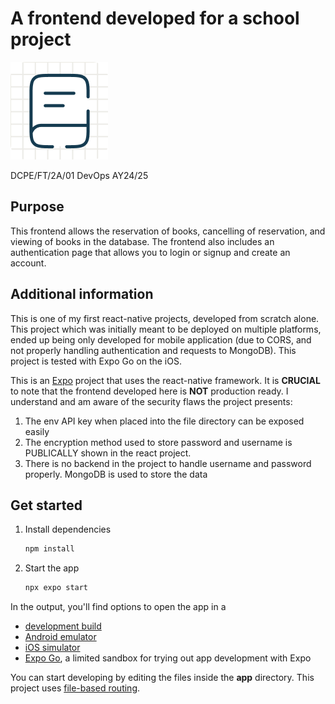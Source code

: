 # A frontend developed for a school project
![Icon](assets/images/App%20Icon.png)

DCPE/FT/2A/01
DevOps AY24/25

## Purpose
This frontend allows the reservation of books, cancelling of reservation, and viewing of books in the database.
The frontend also includes an authentication page that allows you to login or signup and create an account.

## Additional information
This is one of my first react-native projects, developed from scratch alone. This project which was initially meant to be deployed on multiple
platforms, ended up being only developed for mobile application (due to CORS, and not properly handling
authentication and requests to MongoDB). This project is tested with Expo Go on the iOS.

This is an [Expo](https://expo.dev) project that uses the react-native framework.
It is **CRUCIAL** to note that the frontend developed here is **NOT** production ready.
I understand and am aware of the security flaws the project presents:
1. The env API key when placed into the file directory can be exposed easily
2. The encryption method used to store password and username is PUBLICALLY shown in the react project.
3. There is no backend in the project to handle username and password properly. MongoDB is used to store the data

## Get started

1. Install dependencies

   ```bash
   npm install
   ```

2. Start the app

   ```bash
   npx expo start
   ```

In the output, you'll find options to open the app in a

- [development build](https://docs.expo.dev/develop/development-builds/introduction/)
- [Android emulator](https://docs.expo.dev/workflow/android-studio-emulator/)
- [iOS simulator](https://docs.expo.dev/workflow/ios-simulator/)
- [Expo Go](https://expo.dev/go), a limited sandbox for trying out app development with Expo

You can start developing by editing the files inside the **app** directory. This project uses [file-based routing](https://docs.expo.dev/router/introduction).
